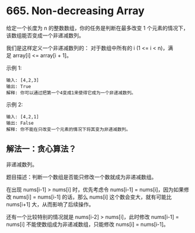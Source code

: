 # 665. Non-decreasing Array

给定一个长度为 n 的整数数组，你的任务是判断在最多改变 1 个元素的情况下，该数组能否变成一个非递减数列。

我们是这样定义一个非递减数列的： 对于数组中所有的 i (1 <= i < n)，满足 array[i] <= array[i + 1]。

示例 1:
```
输入: [4,2,3]
输出: True
解释: 你可以通过把第一个4变成1来使得它成为一个非递减数列。
```
示例 2:
```
输入: [4,2,1]
输出: False
解释: 你不能在只改变一个元素的情况下将其变为非递减数列。
```
## 解法一：贪心算法？

非递减数列。

题目描述：判断一个数组是否能只修改一个数就成为非递减数组。

在出现 nums[i-1] > nums[i] 时，优先考虑令 nums[i-1] = nums[i]，因为如果修改 nums[i] = nums[i-1] 的话，那么 nums[i] 这个数会变大，就有可能比 nums[i+1] 大，从而影响了后续操作。

还有一个比较特别的情况就是 nums[i-2] > nums[i]，此时修改 nums[i-1] = nums[i] 不能使数组成为非递减数组，只能修改 nums[i] = nums[i-1]。